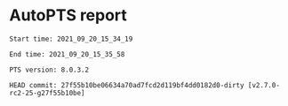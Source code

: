 # AutoPTS report

    Start time: 2021_09_20_15_34_19

    End time: 2021_09_20_15_35_58

    PTS version: 8.0.3.2

    HEAD commit: 27f55b10be06634a70ad7fcd2d119bf4dd0182d0-dirty [v2.7.0-rc2-25-g27f55b10be]
    